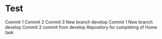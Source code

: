 # Test
Commit 1
Commit 2
Commit 3
New branch develop Commit 1
New branch develop Commit 2
commit from develop
Repository for completing of Home task
